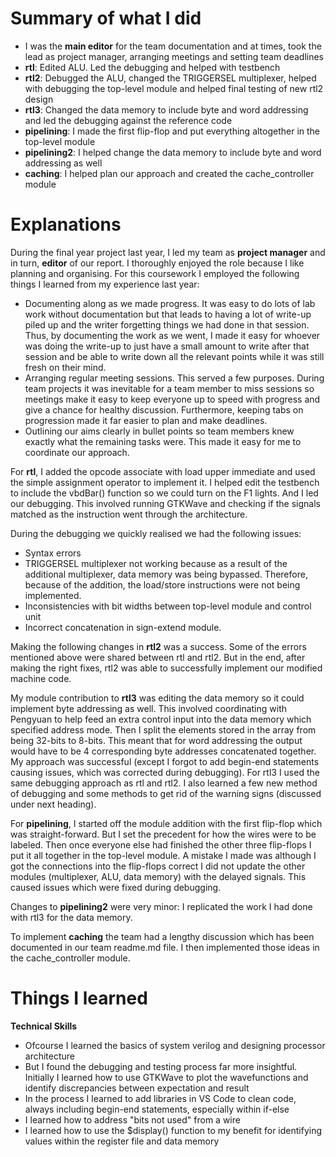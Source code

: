 # Summary of what I did #
* I was the **main editor** for the team documentation and at times, took the lead as project manager, arranging meetings and setting team deadlines
* **rtl**: Edited ALU. Led the debugging and helped with testbench
* **rtl2**: Debugged the ALU, changed the TRIGGERSEL multiplexer, helped with debugging the top-level module and helped final testing of new rtl2 design
* **rtl3**: Changed the data memory to include byte and word addressing and led the debugging against the reference code
* **pipelining**: I made the first flip-flop and put everything altogether in the top-level module
* **pipelining2**: I helped change the data memory to include byte and word addressing as well
* **caching**: I helped plan our approach and created the cache_controller module

# Explanations #
During the final year project last year, I led my team as **project manager** and in turn, **editor** of our report. I thoroughly enjoyed the role because I like planning and organising. For this coursework I employed the following things I learned from my experience last year:
* Documenting along as we made progress. It was easy to do lots of lab work without documentation but that leads to having a lot of write-up piled up and the writer forgetting things we had done in that session. Thus, by documenting the work as we went, I made it easy for whoever was doing the write-up to just have a small amount to write after that session and be able to write down all the relevant points while it was still fresh on their mind.
* Arranging regular meeting sessions. This served a few purposes. During team projects it was inevitable for a team member to miss sessions so meetings make it easy to keep everyone up to speed with progress and give a chance for healthy discussion. Furthermore, keeping tabs on progression made it far easier to plan and make deadlines.
* Outlining our aims clearly in bullet points so team members knew exactly what the remaining tasks were. This made it easy for me to coordinate our approach.

For **rtl**, I added the opcode associate with load upper immediate and used the simple assignment operator to implement it. I helped edit the testbench to include the vbdBar() function so we could turn on the F1 lights. And I led our debugging. This involved running GTKWave and checking if the signals matched as the instruction went through the architecture. 

During the debugging we quickly realised we had the following issues:
* Syntax errors
* TRIGGERSEL multiplexer not working because as a result of the additional multiplexer, data memory was being bypassed. Therefore, because of the addition, the load/store instructions were not being implemented.
* Inconsistencies with bit widths between top-level module and control unit
* Incorrect concatenation in sign-extend module.

Making the following changes in **rtl2** was a success. Some of the errors mentioned above were shared between rtl and rtl2. But in the end, after making the right fixes, rtl2 was able to successfully implement our modified machine code.

My module contribution to **rtl3** was editing the data memory so it could implement byte addressing as well. This involved coordinating with Pengyuan to help feed an extra control input into the data memory which specified address mode. Then I split the elements stored in the array from being 32-bits to 8-bits. This meant that for word addressing the output would have to be 4 corresponding byte addresses concatenated together. My approach was successful (except I forgot to add begin-end statements causing issues, which was corrected during debugging). For rtl3 I used the same debugging approach as rtl and rtl2. I also learned a few new method of debugging and some methods to get rid of the warning signs (discussed under next heading).

For **pipelining**, I started off the module addition with the first flip-flop which was straight-forward. But I set the precedent for how the wires were to be labeled. Then once everyone else had finished the other three flip-flops I put it all together in the top-level module. A mistake I made was although I got the connections into the flip-flops correct I did not update the other modules (multiplexer, ALU, data memory) with the delayed signals. This caused issues which were fixed during debugging.

Changes to **pipelining2** were very minor: I replicated the work I had done with rtl3 for the data memory.

To implement **caching** the team had a lengthy discussion which has been documented in our team readme.md file. I then implemented those ideas in the cache_controller module.

# Things I learned #
**Technical Skills**
* Ofcourse I learned the basics of system verilog and designing processor architecture
* But I found the debugging and testing process far more insightful. Initially I learned how to use GTKWave to plot the wavefunctions and identify discrepancies between expectation and result
* In the process I learned to add libraries in VS Code to clean code, always including begin-end statements, especially within if-else
* I learned how to address "bits not used" from a wire
* I learned how to use the $display() function to my benefit for identifying values within the register file and data memory


